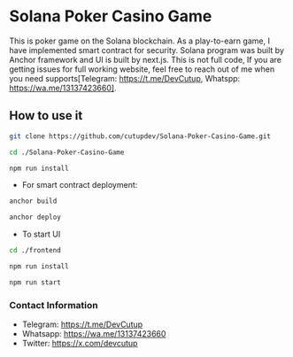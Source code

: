 # Solana Poker Casino Game

This is poker game on the Solana blockchain. As a play-to-earn game, I have implemented smart contract for security. Solana program was built by Anchor framework and UI is built by next.js. This is not full code, If you are getting issues for full working website, feel free to reach out of me when you need supports[Telegram: https://t.me/DevCutup, Whatspp: https://wa.me/13137423660].



## How to use it

```bash
git clone https://github.com/cutupdev/Solana-Poker-Casino-Game.git
```

```bash
cd ./Solana-Poker-Casino-Game
```

```bash
npm run install
```

- For smart contract deployment:
```bash
anchor build
```

```bash
anchor deploy
```

- To start UI
```bash
cd ./frontend
```

```bash
npm run install
```

```bash
npm run start
```



### Contact Information
- Telegram: https://t.me/DevCutup
- Whatsapp: https://wa.me/13137423660
- Twitter: https://x.com/devcutup

